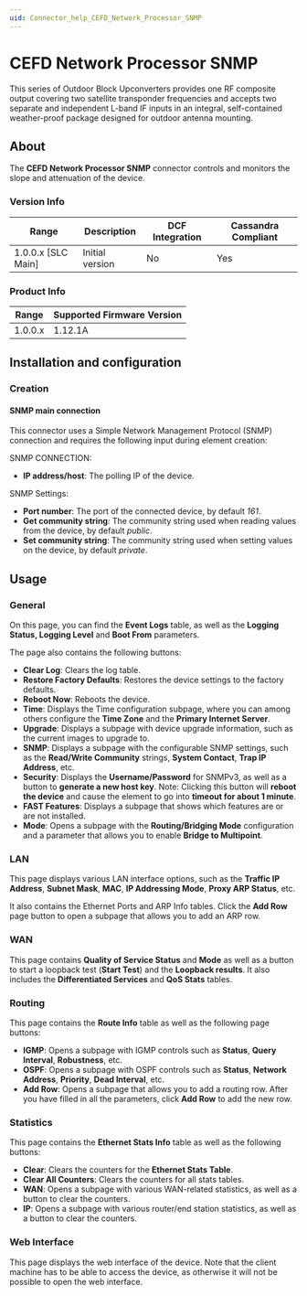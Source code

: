 ```yaml
---
uid: Connector_help_CEFD_Network_Processor_SNMP
---
```


# CEFD Network Processor SNMP

This series of Outdoor Block Upconverters provides one RF composite output covering two satellite transponder frequencies and accepts two separate and independent L-band IF inputs in an integral, self-contained weather-proof package designed for outdoor antenna mounting.

## About

The **CEFD Network Processor SNMP** connector controls and monitors the slope and attenuation of the device.

### Version Info

| Range | Description | DCF Integration | Cassandra Compliant |
|----------------------|-----------------|---------------------|-------------------------|
| 1.0.0.x \[SLC Main\] | Initial version | No                  | Yes                     |

### Product Info

| Range | Supported Firmware Version |
|------------------|-----------------------------|
| 1.0.0.x          | 1.12.1A                     |

## Installation and configuration

### Creation

#### SNMP main connection

This connector uses a Simple Network Management Protocol (SNMP) connection and requires the following input during element creation:

SNMP CONNECTION:

- **IP address/host**: The polling IP of the device.

SNMP Settings:

- **Port number**: The port of the connected device, by default *161*.
- **Get community string**: The community string used when reading values from the device, by default *public*.
- **Set community string**: The community string used when setting values on the device, by default *private*.

## Usage

### General

On this page, you can find the **Event Logs** table, as well as the **Logging Status, Logging Level** and **Boot From** parameters.

The page also contains the following buttons:

- **Clear Log**: Clears the log table.
- **Restore Factory Defaults**: Restores the device settings to the factory defaults.
- **Reboot Now**: Reboots the device.
- **Time**: Displays the Time configuration subpage, where you can among others configure the **Time Zone** and the **Primary Internet Server**.
- **Upgrade**: Displays a subpage with device upgrade information, such as the current images to upgrade to.
- **SNMP**: Displays a subpage with the configurable SNMP settings, such as the **Read/Write Community** strings, **System Contact**, **Trap IP Address**, etc.
- **Security**: Displays the **Username/Password** for SNMPv3, as well as a button to **generate a new host key**. Note: Clicking this button will **reboot the device** and cause the element to go into **timeout for about 1 minute**.
- **FAST Features**: Displays a subpage that shows which features are or are not installed.
- **Mode**: Opens a subpage with the **Routing/Bridging Mode** configuration and a parameter that allows you to enable **Bridge to Multipoint**.

### LAN

This page displays various LAN interface options, such as the **Traffic IP Address**, **Subnet Mask**, **MAC**, **IP Addressing Mode**, **Proxy ARP Status**, etc.

It also contains the Ethernet Ports and ARP Info tables. Click the **Add Row** page button to open a subpage that allows you to add an ARP row.

### WAN

This page contains **Quality of Service Status** and **Mode** as well as a button to start a loopback test (**Start Test**) and the **Loopback results**. It also includes the **Differentiated Services** and **QoS Stats** tables.

### Routing

This page contains the **Route Info** table as well as the following page buttons:

- **IGMP**: Opens a subpage with IGMP controls such as **Status**, **Query Interval**, **Robustness**, etc.
- **OSPF**: Opens a subpage with OSPF controls such as **Status**, **Network Address**, **Priority**, **Dead Interval**, etc.
- **Add Row**: Opens a subpage that allows you to add a routing row. After you have filled in all the parameters, click **Add Row** to add the new row.

### Statistics

This page contains the **Ethernet Stats Info** table as well as the following buttons:

- **Clear**: Clears the counters for the **Ethernet Stats Table**.
- **Clear All Counters**: Clears the counters for all stats tables.
- **WAN**: Opens a subpage with various WAN-related statistics, as well as a button to clear the counters.
- **IP**: Opens a subpage with various router/end station statistics, as well as a button to clear the counters.

### Web Interface

This page displays the web interface of the device. Note that the client machine has to be able to access the device, as otherwise it will not be possible to open the web interface.
